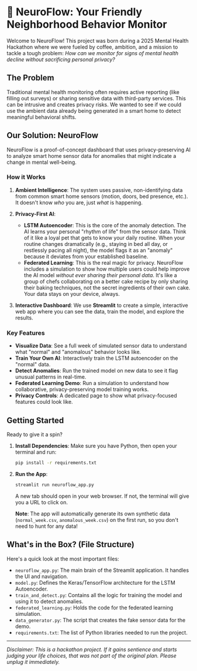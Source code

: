 # 🧠 NeuroFlow: Your Friendly Neighborhood Behavior Monitor

Welcome to NeuroFlow! This project was born during a 2025 Mental Health Hackathon where we were fueled by coffee, ambition, and a mission to tackle a tough problem: *How can we monitor for signs of mental health decline without sacrificing personal privacy?*

## The Problem

Traditional mental health monitoring often requires active reporting (like filling out surveys) or sharing sensitive data with third-party services. This can be intrusive and creates privacy risks. We wanted to see if we could use the ambient data already being generated in a smart home to detect meaningful behavioral shifts.

## Our Solution: NeuroFlow

NeuroFlow is a proof-of-concept dashboard that uses privacy-preserving AI to analyze smart home sensor data for anomalies that might indicate a change in mental well-being.

### How it Works

1.  **Ambient Intelligence**: The system uses passive, non-identifying data from common smart home sensors (motion, doors, bed presence, etc.). It doesn't know *who* you are, just *what* is happening.

2.  **Privacy-First AI**:
    *   **LSTM Autoencoder**: This is the core of the anomaly detection. The AI learns your personal "rhythm of life" from the sensor data. Think of it like a loyal pet that gets to know your daily routine. When your routine changes dramatically (e.g., staying in bed all day, or restlessly pacing all night), the model flags it as an "anomaly" because it deviates from your established baseline.
    *   **Federated Learning**: This is the real magic for privacy. NeuroFlow includes a simulation to show how multiple users could help improve the AI model *without ever sharing their personal data*. It's like a group of chefs collaborating on a better cake recipe by only sharing their baking techniques, not the secret ingredients of their own cake. Your data stays on your device, always.

3.  **Interactive Dashboard**: We use **Streamlit** to create a simple, interactive web app where you can see the data, train the model, and explore the results.

### Key Features

*   **Visualize Data**: See a full week of simulated sensor data to understand what "normal" and "anomalous" behavior looks like.
*   **Train Your Own AI**: Interactively train the LSTM autoencoder on the "normal" data.
*   **Detect Anomalies**: Run the trained model on new data to see it flag unusual patterns in real-time.
*   **Federated Learning Demo**: Run a simulation to understand how collaborative, privacy-preserving model training works.
*   **Privacy Controls**: A dedicated page to show what privacy-focused features could look like.

## Getting Started

Ready to give it a spin?

1.  **Install Dependencies**: Make sure you have Python, then open your terminal and run:
    ```bash
    pip install -r requirements.txt
    ```

2.  **Run the App**:
    ```bash
    streamlit run neuroflow_app.py
    ```
    A new tab should open in your web browser. If not, the terminal will give you a URL to click on.

    **Note**: The app will automatically generate its own synthetic data (`normal_week.csv`, `anomalous_week.csv`) on the first run, so you don't need to hunt for any data!

## What's in the Box? (File Structure)

Here's a quick look at the most important files:

*   `neuroflow_app.py`: The main brain of the Streamlit application. It handles the UI and navigation.
*   `model.py`: Defines the Keras/TensorFlow architecture for the LSTM Autoencoder.
*   `train_and_detect.py`: Contains all the logic for training the model and using it to detect anomalies.
*   `federated_learning.py`: Holds the code for the federated learning simulation.
*   `data_generator.py`: The script that creates the fake sensor data for the demo.
*   `requirements.txt`: The list of Python libraries needed to run the project.

---

*Disclaimer: This is a hackathon project. If it gains sentience and starts judging your life choices, that was not part of the original plan. Please unplug it immediately.*
